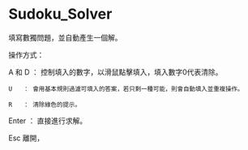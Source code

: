 # Sudoku_Solver
填寫數獨問題，並自動產生一個解。

操作方式：

 A 和 D ： 控制填入的數字，以滑鼠點擊填入，填入數字0代表清除。

    U   ： 會用基本規則過濾可填入的答案，若只剩一種可能，則會自動填入並重複操作。

    R   ： 清除綠色的提示。

  Enter ： 直接進行求解。

Esc 離開，
